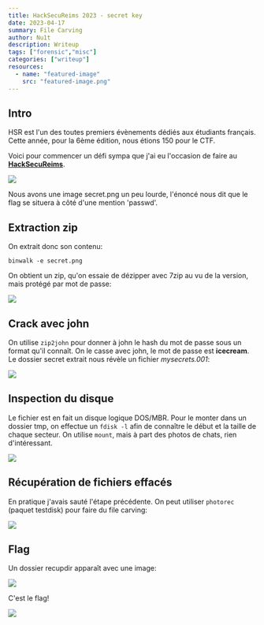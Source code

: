 ```yaml
---
title: HackSecuReims 2023 - secret key
date: 2023-04-17
summary: File Carving
author: Nu1t
description: Writeup
tags: ["forensic","misc"]
categories: ["writeup"]
resources:
  - name: "featured-image"
    src: "featured-image.png"
---
```


## Intro

HSR est l'un des toutes premiers évènements dédiés aux étudiants français. Cette année, pour la 6ème édition, nous étions 150 pour le CTF.

Voici pour commencer un défi sympa que j'ai eu l'occasion de faire au [**HackSecuReims**](https://www.hacksecureims.eu/).

![](./chall_secret-key.png)

Nous avons une image secret.png un peu lourde, l'énoncé nous dit que le flag se situera à côté d'une mention 'passwd'.

## Extraction zip

On extrait donc son contenu:

`binwalk -e secret.png`

On obtient un zip, qu'on essaie de dézipper avec 7zip au vu de la version, mais protégé par mot de passe:

![](./zip.png)

## Crack avec john

On utilise `zip2john` pour donner à john le hash du mot de passe sous un format qu'il connaît.
On le casse avec john, le mot de passe est **icecream**.
Le dossier secret extrait nous révèle un fichier *mysecrets.001*:

![](./john.png)

## Inspection du disque

Le fichier est en fait un disque logique DOS/MBR.
Pour le monter dans un dossier tmp, on effectue un `fdisk -l` afin de connaître le début et la taille de chaque secteur.
On utilise `mount`, mais à part des photos de chats, rien d'intéressant.

![](./mount.png)

## Récupération de fichiers effacés

En pratique j'avais sauté l'étape précédente.
On peut utiliser `photorec` (paquet testdisk) pour faire du file carving:

![](./photorec.png)

## Flag

Un dossier recupdir apparaît avec une image:

![](./recupdir.png)

C'est le flag!

![](./passwd.png)


